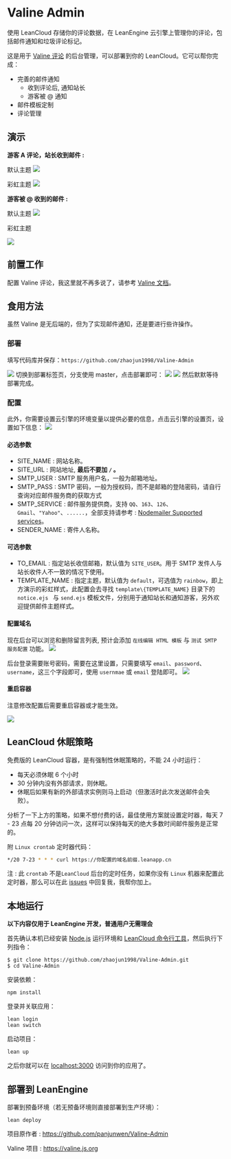 # Valine Admin
使用 LeanCloud 存储你的评论数据，在 LeanEngine 云引擎上管理你的评论，包括邮件通知和垃圾评论标记。

这是用于 [Valine 评论](https://valine.js.org/) 的后台管理，可以部署到你的 LeanCloud。它可以帮你完成：

- 完善的邮件通知
  - 收到评论后, 通知站长
  - 游客被 @ 通知
- 邮件模板定制
- 评论管理

## 演示

**游客 A 评论，站长收到邮件 :** 

默认主题 
![](https://cdn.jun6.net/201806062247_695.png)

彩虹主题
![](https://cdn.jun6.net/201806062252_327.png)

**游客被 @ 收到的邮件 :**

默认主题
![](https://cdn.jun6.net/201806062250_552.png)

彩虹主题

![](https://cdn.jun6.net/201806062255_490.png)

## 前置工作

配置 Valine 评论，我这里就不再多说了，请参考 [Valine 文档](https://valine.js.org/quickstart/)。


## 食用方法
虽然 Valine 是无后端的，但为了实现邮件通知，还是要进行些许操作。

### 部署

填写代码库并保存：`https://github.com/zhaojun1998/Valine-Admin`  

![](https://cdn.jun6.net/201804211508_545.png)
切换到部署标签页，分支使用 master，点击部署即可：
![](https://cdn.jun6.net/201801112055_212.png)
![](https://cdn.jun6.net/201804211336_271.png)
然后默默等待部署完成。

### 配置

此外，你需要设置云引擎的环境变量以提供必要的信息，点击云引擎的设置页，设置如下信息：
![](https://cdn.jun6.net/201806062257_798.png)

#### 必选参数 

* SITE_NAME : 网站名称。
* SITE_URL : 网站地址, **最后不要加 `/` 。**
* SMTP_USER : SMTP 服务用户名，一般为邮箱地址。
* SMTP_PASS : SMTP 密码，一般为授权码，而不是邮箱的登陆密码，请自行查询对应邮件服务商的获取方式
* SMTP_SERVICE : 邮件服务提供商，支持 `QQ`、`163`、`126`、`Gmail`、`"Yahoo"`、`......`，全部支持请参考 : [Nodemailer Supported services](https://nodemailer.com/smtp/well-known/#supported-services)。
* SENDER_NAME : 寄件人名称。

#### 可选参数

* TO_EMAIL : 指定站长收信邮箱，默认值为 `SITE_USER`。用于 SMTP 发件人与站长收件人不一致的情况下使用。
* TEMPLATE_NAME : 指定主题，默认值为 `default`，可选值为 `rainbow`，即上方演示的彩虹样式，此配置会去寻找 `template\{TEMPLATE_NAME}` 目录下的 `notice.ejs ` 与 `send.ejs` 模板文件，分别用于通知站长和通知游客，另外欢迎提供邮件主题样式。

#### 配置域名

现在后台可以浏览和删除留言列表, 预计会添加 `在线编辑 HTML 模板` 与 `测试 SMTP 服务配置` 功能。
![](https://cdn.jun6.net/201801112118_120.png)

后台登录需要账号密码，需要在这里设置，只需要填写 `email`、`password`、`username`，这三个字段即可，使用 `usernmae` 或 `email` 登陆即可。
![](https://cdn.jun6.net/201801112133_467.png)

#### 重启容器

注意修改配置后需要重启容器或才能生效。

![](https://cdn.jun6.net/201801112133_955.png)



## LeanCloud 休眠策略

免费版的 LeanCloud 容器，是有强制性休眠策略的，不能 24 小时运行：

* 每天必须休眠 6 个小时
* 30 分钟内没有外部请求，则休眠。
* 休眠后如果有新的外部请求实例则马上启动（但激活时此次发送邮件会失败）。

分析了一下上方的策略，如果不想付费的话，最佳使用方案就设置定时器，每天 7 - 23 点每 20 分钟访问一次，这样可以保持每天的绝大多数时间邮件服务是正常的。

附 `Linux crontab` 定时器代码：

```bash
*/20 7-23 * * * curl https://你配置的域名前缀.leanapp.cn
```

注 : 此 `crontab` 不是`LeanCloud` 后台的定时任务，如果你没有 `Linux` 机器来配置此定时器，那么可以在此 [issues](https://github.com/zhaojun1998/Valine-Admin/issues/1) 中回复我，我帮你加上。

## 本地运行

**以下内容仅用于 LeanEngine 开发，普通用户无需理会**

首先确认本机已经安装 [Node.js](http://nodejs.org/) 运行环境和 [LeanCloud 命令行工具](https://leancloud.cn/docs/leanengine_cli.html)，然后执行下列指令：

```
$ git clone https://github.com/zhaojun1998/Valine-Admin.git
$ cd Valine-Admin
```

安装依赖：

```
npm install
```

登录并关联应用：

```
lean login
lean switch
```

启动项目：

```
lean up
```

之后你就可以在 [localhost:3000](http://localhost:3000) 访问到你的应用了。

## 部署到 LeanEngine

部署到预备环境（若无预备环境则直接部署到生产环境）：
```
lean deploy
```



项目原作者 : https://github.com/panjunwen/Valine-Admin

Valine 项目 :  https://valine.js.org